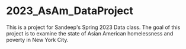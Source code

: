 # 2023_AsAm_DataProject

This is a project for Sandeep's Spring 2023 Data class. The goal of this project is to examine the state of Asian American homelessness and poverty in New York City.
